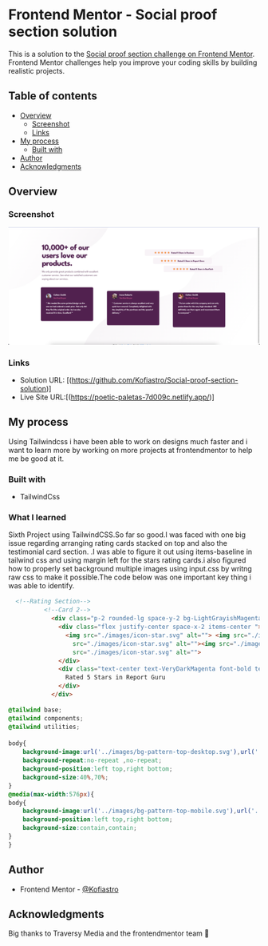 # Frontend Mentor - Social proof section solution

This is a solution to the [Social proof section challenge on Frontend Mentor](https://www.frontendmentor.io/challenges/social-proof-section-6e0qTv_bA). Frontend Mentor challenges help you improve your coding skills by building realistic projects. 

## Table of contents

- [Overview](#overview)
  - [Screenshot](#screenshot)
  - [Links](#links)
- [My process](#my-process)
  - [Built with](#built-with)
- [Author](#author)
- [Acknowledgments](#acknowledgments)

## Overview

### Screenshot

![](./images/social.png)

### Links

- Solution URL: [(https://github.com/Kofiastro/Social-proof-section-solution)]
- Live Site URL:[(https://poetic-paletas-7d009c.netlify.app/)]

## My process
Using Tailwindcss i have been able to work on designs much faster and i want to learn more by working on more projects at frontendmentor to help me be good at it.

### Built with

- TailwindCss

### What I learned

Sixth Project using TailwindCSS.So far so good.I was faced with one big issue regarding arranging rating cards stacked on top and also the testimonial card section. .I was able to figure it out using items-baseline in tailwind css and using margin left for the stars rating cards.i also figured how to properly set background  multiple images using input.css by writng raw css to make it possible.The code below was one important key thing i was able to identify.

```html
  <!--Rating Section-->
          <!--Card 2-->
            <div class="p-2 rounded-lg space-y-2 bg-LightGrayishMagenta md:flex md:justify-center md:max-w-md  md:space-x-3 md:-ml-20">
              <div class="flex justify-center space-x-2 items-center ">
                <img src="./images/icon-star.svg" alt=""> <img src="./images/icon-star.svg" alt=""><img
                  src="./images/icon-star.svg" alt=""><img src="./images/icon-star.svg" alt=""><img
                  src="./images/icon-star.svg" alt="">
              </div>
              <div class="text-center text-VeryDarkMagenta font-bold text-md">
                Rated 5 Stars in Report Guru
              </div>
            </div>

```

```css
@tailwind base;
@tailwind components;
@tailwind utilities;

body{
    background-image:url('../images/bg-pattern-top-desktop.svg'),url('../images/bg-pattern-bottom-desktop.svg');
    background-repeat:no-repeat ,no-repeat;
    background-position:left top,right bottom;
    background-size:40%,70%;
}
@media(max-width:576px){
body{
    background-image:url('../images/bg-pattern-top-mobile.svg'),url('../images/bg-pattern-bottom-mobile.svg');
    background-position:left top,right bottom;
    background-size:contain,contain;
}
}
```
## Author

- Frontend Mentor - [@Kofiastro](https://www.frontendmentor.io/profile/kofiastro)

## Acknowledgments

Big thanks to Traversy Media and the frontendmentor team 🎉
